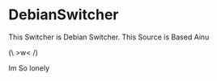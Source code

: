 # DebianSwitcher
This Switcher is Debian Switcher.
This Source is Based Ainu

(\ >w< /)

Im So lonely
